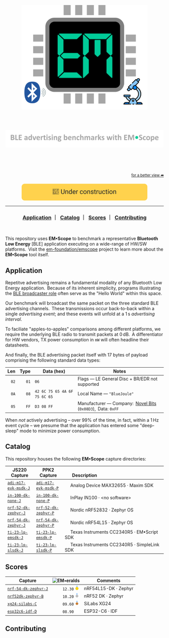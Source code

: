 <p align="center">
    <img src="docs/images/logo.png" alt="Logo" width="400">
</p>
<br>
<p align="center">
    &emsp;&ensp;<img src="docs/images/tagline.png" alt="TagLine" width="750">
</p>

<br>
<br>
<br>

<p align="right">
  <sup><a href="README.md">for a better view <b>&#x27a6;</b></a></sup>
</p>

<p align="center"><img src="docs/images/uc-banner.svg" width="400" alt="Under construction"></p>


---

<a id="toc"></a>

<h3 align="center">
  <a href="#application">Application</a>&nbsp;&#xFF5C;&nbsp;
  <a href="#catalog">Catalog</a>&nbsp;&#xFF5C;&nbsp;
  <a href="#scores">Scores</a>&nbsp;&#xFF5C;&nbsp;
  <a href="#contributing">Contributing</a>
</h3>

<br>

This repository uses **EM&bull;Scope** to benchmark a representative **Bluetooth Low Energy** [BLE] application executing on a wide-range of HW/SW platforms.&thinsp; Visit the [em-foundation/emscope](https://github.com/em-foundation/emscope) project to learn more about the **EM&bull;Scope** tool itself.

## Application

Repetitve advertising remains a fundamental modality of any Bluetooth Low Energy application.&thinsp; Because of its inherent simplicity, programs illustrating the [BLE broadcaster role](https://novelbits.io/bluetooth-low-energy-advertisements-part-1/) often serve as the "Hello World" within this space.

Our benchmark will broadcast the same packet on the three standard BLE advertising channels.&thinsp; These transmissions occur back-to-back within a single _advertising event_; and these events will unfold at a 1&thinsp;s _advertising interval_. 

To faciliate "apples-to-apples" comparisons among different platforms, we require the underlying BLE radio to transmit packets at 0&thinsp;dB.&thinsp; A differentiator for HW vendors, TX power consumption in `mW` will often headline their datasheets.

And finally, the BLE advertising packet itself with 17 bytes of payload comprising the following standard data types:

| Len | Type | Data (hex)                                   | Notes                                         |
|----:|-----:|----------------------------------------------|-----------------------------------------------|
| `02`  |  `01`  | `06`                                     | Flags &mdash; LE General Disc + BR/EDR not supported      |
| `0A`  |  `08`  | `42 6C 75 65 4A 6F 75 6C 65`             | Local Name &mdash; `"BlueJoule"`             |
| `05`  |  `FF`  | `D3 08 FF`                               | Manufacturer &mdash; Company:&thinsp; [Novel Bits](https://novelbits.io/) (`0x08D3`),&thinsp; Data: `0xFF`&emsp; |

When _not_ actively advertising &ndash; over 99% of the time, in fact, within a 1&thinsp;Hz event cycle &ndash; we presume that the application has entered some "deep-sleep" mode to minimize power consumption.

## Catalog

This repository houses the following **EM&bull;Scope** capture directories:

| JS220 Capture | PPK2 Capture | &emsp;&emsp;&emsp;&emsp;&emsp;&emsp;&emsp;&emsp;&emsp;&emsp;&emsp;Description&emsp;&emsp;&emsp;&emsp;&emsp;&emsp;&emsp;&emsp;&emsp;&emsp;&emsp;&emsp;&emsp; |
|---|---|---|
| [`adi-m17-evk-msdk-J`](captures/adi-m17-evk-msdk-J/) | [`adi-m17-evk-msdk-P`](captures/adi-m17-evk-msdk-P/) | &emsp; Analog Device MAX32655 · Maxim SDK|
| [`in-100-dk-none-J`](captures/in-100-dk-none-J/) | [`in-100-dk-none-P`](captures/in-100-dk-none-P/) | &emsp; InPlay IN100 · &lt;no software&gt; |
| [`nrf-52-dk-zephyr-J`](captures/nrf-52-dk-zephyr-J/) | [`nrf-52-dk-zephyr-P`](captures/nrf-52-dk-zephyr-P/) | &emsp; Nordic nRF52832 · Zephyr OS |
| [`nrf-54-dk-zephyr-J`](captures/nrf-54-dk-zephyr-J/) | [`nrf-54-dk-zephyr-P`](captures/nrf-54-dk-zephyr-P/) | &emsp; Nordic nRF54L15 · Zephyr OS |
| [`ti-23-lp-emsdk-J`](captures/ti-23-lp-emsdk-J/) | [`ti-23-lp-emsdk-P`](captures/ti-23-lp-emsdk-P/) | &emsp; Texas Instruments CC2340R5 · EM&bull;Script SDK |
| [`ti-23-lp-slsdk-J`](captures/ti-23-lp-slsdk-J/) | [`ti-23-lp-slsdk-P`](captures/ti-23-lp-slsdk-P/) | &emsp; Texas Instruments CC2340R5 · SimpleLink SDK |

## Scores

| Capture | ![EM•eralds](https://img.shields.io/badge/EM%E2%80%A2eralds-%C2%A0-9ca3af?labelColor=005d2a) | Comments |
|---|---:|---|
| [`nrf-54-dk-zephyr-J`](captures/nrf-54-dk-zephyr-J/) | `12.30`&#8239;<img src="docs/images/gold-medal.svg"   width="16" alt="">  | nRF54L15-DK · Zephyr |
| [`nrf52dk-zephyr-B`](captures/nrf52dk-zephyr-B/)     | `10.20`&#8239;<img src="docs/images/silver-medal.svg" width="16" alt=""> | nRF52 DK · Zephyr |
| [`xg24-silabs-C`](captures/xg24-silabs-C/)           | `09.60`&#8239;<img src="docs/images/bronze-medal.svg" width="16" alt=""> | SiLabs XG24 |
| [`esp32c6-idf-D`](captures/esp32c6-idf-D/)           | `08.90`&#8239;<img src="docs/images/empty-medal.svg"  width="16" alt=""> | ESP32-C6 · IDF |



## Contributing


